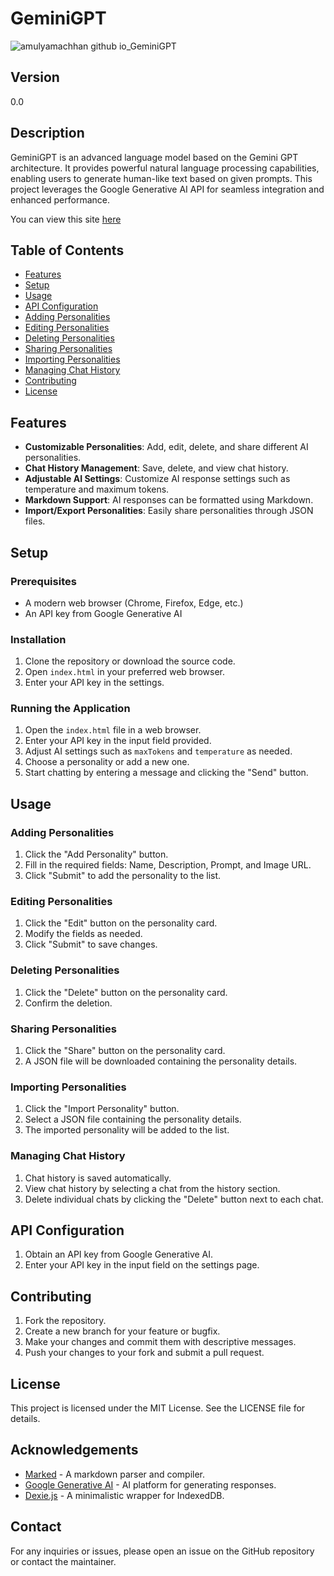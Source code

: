 # GeminiGPT

![amulyamachhan github io_GeminiGPT](https://github.com/AmulyaMachhan/GeminiGPT/assets/111338400/170b0612-35e3-4551-90a6-1603dd2ab97d)

## Version
0.0

## Description
GeminiGPT is an advanced language model based on the Gemini GPT architecture. It provides powerful natural language processing capabilities, enabling users to generate human-like text based on given prompts. This project leverages the Google Generative AI API for seamless integration and enhanced performance.

You can view this site [here](https://amulyamachhan.github.io/GeminiGPT/)

## Table of Contents
- [Features](#features)
- [Setup](#setup)
- [Usage](#usage)
- [API Configuration](#api-configuration)
- [Adding Personalities](#adding-personalities)
- [Editing Personalities](#editing-personalities)
- [Deleting Personalities](#deleting-personalities)
- [Sharing Personalities](#sharing-personalities)
- [Importing Personalities](#importing-personalities)
- [Managing Chat History](#managing-chat-history)
- [Contributing](#contributing)
- [License](#license)

## Features
- **Customizable Personalities**: Add, edit, delete, and share different AI personalities.
- **Chat History Management**: Save, delete, and view chat history.
- **Adjustable AI Settings**: Customize AI response settings such as temperature and maximum tokens.
- **Markdown Support**: AI responses can be formatted using Markdown.
- **Import/Export Personalities**: Easily share personalities through JSON files.

## Setup

### Prerequisites
- A modern web browser (Chrome, Firefox, Edge, etc.)
- An API key from Google Generative AI

### Installation
1. Clone the repository or download the source code.
2. Open `index.html` in your preferred web browser.
3. Enter your API key in the settings.

### Running the Application
1. Open the `index.html` file in a web browser.
2. Enter your API key in the input field provided.
3. Adjust AI settings such as `maxTokens` and `temperature` as needed.
4. Choose a personality or add a new one.
5. Start chatting by entering a message and clicking the "Send" button.

## Usage

### Adding Personalities
1. Click the "Add Personality" button.
2. Fill in the required fields: Name, Description, Prompt, and Image URL.
3. Click "Submit" to add the personality to the list.

### Editing Personalities
1. Click the "Edit" button on the personality card.
2. Modify the fields as needed.
3. Click "Submit" to save changes.

### Deleting Personalities
1. Click the "Delete" button on the personality card.
2. Confirm the deletion.

### Sharing Personalities
1. Click the "Share" button on the personality card.
2. A JSON file will be downloaded containing the personality details.

### Importing Personalities
1. Click the "Import Personality" button.
2. Select a JSON file containing the personality details.
3. The imported personality will be added to the list.

### Managing Chat History
1. Chat history is saved automatically.
2. View chat history by selecting a chat from the history section.
3. Delete individual chats by clicking the "Delete" button next to each chat.

## API Configuration
1. Obtain an API key from Google Generative AI.
2. Enter your API key in the input field on the settings page.

## Contributing
1. Fork the repository.
2. Create a new branch for your feature or bugfix.
3. Make your changes and commit them with descriptive messages.
4. Push your changes to your fork and submit a pull request.

## License
This project is licensed under the MIT License. See the LICENSE file for details.

## Acknowledgements
- [Marked](https://marked.js.org/) - A markdown parser and compiler.
- [Google Generative AI](https://ai.google/) - AI platform for generating responses.
- [Dexie.js](https://dexie.org/) - A minimalistic wrapper for IndexedDB.

## Contact
For any inquiries or issues, please open an issue on the GitHub repository or contact the maintainer.
